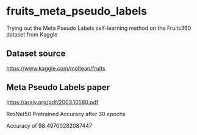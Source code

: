 # fruits_meta_pseudo_labels
Trying out the Meta Pseudo Labels self-learning method on the Fruits360 dataset from Kaggle

## Dataset source

https://www.kaggle.com/moltean/fruits

## Meta Pseudo Labels paper

https://arxiv.org/pdf/2003.10580.pdf


ResNet50 Pretrained Accuracy after 30 epochs

Accuracy of 98.49700282087447